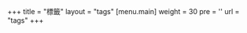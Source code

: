 +++
title = "標籤"
layout = "tags"
[menu.main]
  weight = 30
  pre = '<i class="fas fa-fw fa-tags"></i>'
  url = "tags"
+++
